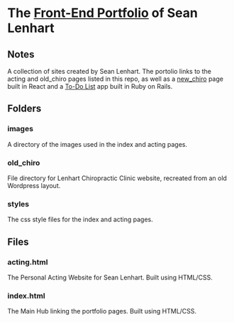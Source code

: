 # The <a href="https://proto-zero.github.io/">Front-End Portfolio</a> of Sean Lenhart

## Notes

A collection of sites created by Sean Lenhart. The portolio links to the acting and old_chiro pages listed in this repo, as well as a <a href="https://github.com/proto-zero/new-chiro">new_chiro</a> page built in React and a <a href="https://github.com/proto-zero/stickynote">To-Do List</a> app built in Ruby on Rails.

## Folders

### images

A directory of the images used in the index and acting pages.

### old_chiro

File directory for Lenhart Chiropractic Clinic website, recreated from an old Wordpress layout.

### styles

The css style files for the index and acting pages.

## Files

### acting.html

The Personal Acting Website for Sean Lenhart. Built using HTML/CSS.

### index.html

The Main Hub linking the portfolio pages. Built using HTML/CSS.